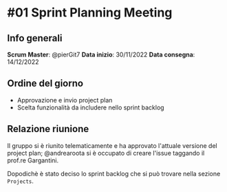 # #01 Sprint Planning Meeting
## Info generali
**Scrum Master**: @pierGit7
**Data inizio**: 30/11/2022
**Data consegna**: 14/12/2022

## Ordine del giorno
- Approvazione e invio project plan
- Scelta funzionalità da includere nello sprint backlog

## Relazione riunione
Il gruppo si è riunito telematicamente e ha approvato l'attuale versione del project plan; @andrearoota si è occupato di creare l'issue taggando il prof.re Gargantini.

Dopodichè è stato deciso lo sprint backlog che si può trovare nella sezione `Projects`.
